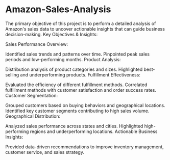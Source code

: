 # Amazon-Sales-Analysis
The primary objective of this project is to perform a detailed analysis of Amazon's sales data to uncover actionable insights that can guide business decision-making.
Key Objectives & Insights:

Sales Performance Overview:

Identified sales trends and patterns over time.
Pinpointed peak sales periods and low-performing months.
Product Analysis:

Distribution analysis of product categories and sizes.
Highlighted best-selling and underperforming products.
Fulfillment Effectiveness:

Evaluated the efficiency of different fulfillment methods.
Correlated fulfillment methods with customer satisfaction and order success rates.
Customer Segmentation:

Grouped customers based on buying behaviors and geographical locations.
Identified key customer segments contributing to high sales volume.
Geographical Distribution:

Analyzed sales performance across states and cities.
Highlighted high-performing regions and underperforming locations.
Actionable Business Insights:

Provided data-driven recommendations to improve inventory management, customer service, and sales strategy.
